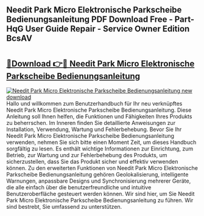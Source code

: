 ## Needit Park Micro Elektronische Parkscheibe Bedienungsanleitung PDF Download Free - Part-HqG User Guide Repair - Service Owner Edition BcsAV

# <h2><a href="http://df2cu1.blite.top/?on=Needit+Park+Micro+Elektronische+Parkscheibe+Bedienungsanleitung">🔗Download 👉🔴 Needit Park Micro Elektronische Parkscheibe Bedienungsanleitung</a></h2>

[![Needit Park Micro Elektronische Parkscheibe Bedienungsanleitung new download](https://i.imgur.com/lujVjoI.png)](http://df2cu1.blite.top/?on=Needit+Park+Micro+Elektronische+Parkscheibe+Bedienungsanleitung)
Hallo und willkommen zum Benutzerhandbuch für Ihr neu verknüpftes Needit Park Micro Elektronische Parkscheibe Bedienungsanleitung. Diese Anleitung soll Ihnen helfen, die Funktionen und Fähigkeiten Ihres Produkts zu beherrschen. Im Inneren finden Sie detaillierte Anweisungen zur Installation, Verwendung, Wartung und Fehlerbehebung. Bevor Sie Ihr Needit Park Micro Elektronische Parkscheibe Bedienungsanleitung verwenden, nehmen Sie sich bitte einen Moment Zeit, um dieses Handbuch sorgfältig zu lesen. Es enthält wichtige Informationen zur Einrichtung, zum Betrieb, zur Wartung und zur Fehlerbehebung des Produkts, um sicherzustellen, dass Sie das Produkt sicher und effektiv verwenden können. Zu den erweiterten Funktionen von Needit Park Micro Elektronische Parkscheibe Bedienungsanleitung gehören Geolokalisierung, intelligente Warnungen, anpassbare Designs und Synchronisierung mehrerer Geräte, die alle einfach über die benutzerfreundliche und intuitive Benutzeroberfläche gesteuert werden können. Wir sind hier, um Sie Needit Park Micro Elektronische Parkscheibe Bedienungsanleitung zu führen. Wir sind bestrebt, Sie umfassend zu unterstützen.
